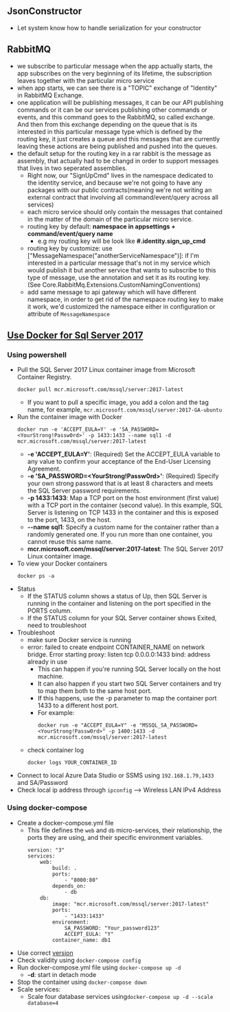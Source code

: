 ## JsonConstructor
- Let system know how to handle serialization for your constructor
## RabbitMQ
- we subscribe to particular message when the app actually starts,
the app subscribes on the very beginning of its lifetime, the subscription leaves together with the particular micro service
- when app starts, we can see there is a "TOPIC" exchange of "Identity" in RabbitMQ Exchange.
- one application will be publishing messages, it can be our API publishing commands or it can be our services publishing other commands or events, and this command goes to the RabbitMQ, so called exchange. And then from this exchange depending on the queue that is its interested in this particular message type which is defined by the routing key, it just creates a queue and this messages that are currently leaving these actions are being published and pushed into the queues.
- the default setup for the routing key in a rar rabbit is the message as assembly, that actually had to be changd in order to support messages that lives in two seperated assemblies.
	- Right now, our "SignUpCmd" lives in the namespace dedicated to the identity service, and because we're not going to have any packages with our public contracts(meaning we're not writing an external contract that involving all command/event/query across all services)
	- each micro service should only contain the messages that contained in the matter of the domain of the particular micro service.
	- routing key by default: **namespace in appsettings  + command/event/query name** 
		- e.g my routing key will be look like **#.identity.sign_up_cmd**
	- routing key by customize: use ["MessageNamespace("anotherServiceNamespace")]: if I'm interested in a particular message that's not in my service which would publish it but another service that wants to subscribe to this type of message, use the annotation and set it as its routing key. (See Core.RabbitMq.Extensions.CustomNamingConventions)
	- add same message to api gateway which will have different namespace, in order to get rid of the namespace routing key to make it work, we'd customized the namespace either in configuration or attribute of `MessageNamespace`
## [Use Docker for Sql Server 2017](https://docs.microsoft.com/en-us/sql/linux/quickstart-install-connect-docker?view=sql-server-2017&pivots=cs1-bash)

### Using powershell
- Pull the SQL Server 2017 Linux container image from Microsoft Container Registry.
	```
	docker pull mcr.microsoft.com/mssql/server:2017-latest
	```
	- If you want to pull a specific image, you add a colon and the tag name, for example, `mcr.microsoft.com/mssql/server:2017-GA-ubuntu`
- Run the container image with Docker
	```
	docker run -e 'ACCEPT_EULA=Y' -e 'SA_PASSWORD=<YourStrong!Passw0rd>' -p 1433:1433 --name sql1 -d mcr.microsoft.com/mssql/server:2017-latest
	```
	- **-e 'ACCEPT_EULA=Y'**: (Required) Set the ACCEPT_EULA variable to any value to confirm your acceptance of the End-User Licensing Agreement.
	- **-e 'SA_PASSWORD=<YourStrong!Passw0rd>'**: (Required) Specify your own strong password that is at least 8 characters and meets the SQL Server password requirements.
	- **-p 1433:1433**: Map a TCP port on the host environment (first value) with a TCP port in the container (second value). In this example, SQL Server is listening on TCP 1433 in the container and this is exposed to the port, 1433, on the host.
	- **--name sql1**: Specify a custom name for the container rather than a randomly generated one. If you run more than one container, you cannot reuse this same name.
	- **mcr.microsoft.com/mssql/server:2017-latest**: The SQL Server 2017 Linux container image.
- To view your Docker containers
	```
	docker ps -a
	```
- Status
	- If the STATUS column shows a status of Up, then SQL Server is running in the container and listening on the port specified in the PORTS column.
	- If the STATUS column for your SQL Server container shows Exited, need to troubleshoot
- Troubleshoot
	- make sure Docker service is running
	- error: failed to create endpoint CONTAINER_NAME on network bridge. Error starting proxy: listen tcp 0.0.0.0:1433 bind: address already in use
		- This can happen if you're running SQL Server locally on the host machine.
		- It can also happen if you start two SQL Server containers and try to map them both to the same host port.
		- If this happens, use the -p parameter to map the container port 1433 to a different host port.
		- For example:
			```
			docker run -e "ACCEPT_EULA=Y" -e "MSSQL_SA_PASSWORD=<YourStrong!Passw0rd>" -p 1400:1433 -d mcr.microsoft.com/mssql/server:2017-latest
			```
	- check container log	
		```
		docker logs YOUR_CONTAINER_ID
		```
- Connect to local Azure Data Studio or SSMS using `192.168.1.79,1433` and SA/Password
- Check local ip address through `ipconfig` --> Wireless LAN IPv4 Address
### Using docker-compose
- Create a docker-compose.yml file
	- This file defines the `web` and `db` micro-services, their relationship, the ports they are using, and their specific environment variables.
		```docker
		version: "3"
		services:
		    web:
		        build: .
		        ports:
		            - "8000:80"
		        depends_on:
		            - db
		    db:
		        image: "mcr.microsoft.com/mssql/server:2017-latest"
		        ports:
			        - "1433:1433"
		        environment:
		            SA_PASSWORD: "Your_password123"
		            ACCEPT_EULA: "Y"
		        container_name: db1
		```
- Use correct [version](https://docs.docker.com/compose/compose-file/)
- Check validity using `docker-compose config`
- Run docker-compose.yml file using `docker-compose up -d`
	- **-d**: start in detach mode
- Stop the container using `docker-compose down`
- Scale services: 
	- Scale four database services using`docker-compose up -d --scale database=4`